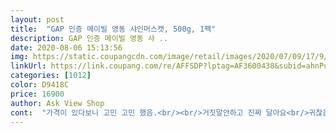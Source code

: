 ```yaml
---
layout: post 
title:  "GAP 인증 메이빌 영동 샤인머스캣, 500g, 1팩" 
description: GAP 인증 메이빌 영동 샤 ..
date: 2020-08-06 15:13:56 
img: https://static.coupangcdn.com/image/retail/images/2020/07/09/17/9/a18e621e-ac47-433c-975e-223b2dea2727.jpg 
linkUrl: https://link.coupang.com/re/AFFSDP?lptag=AF3600438&subid=ahnPublicAsk&pageKey=1805427535&itemId=3071958523&vendorItemId=71059871480&traceid=V0-113-f90582ca01addbbb 
categories: [1012] 
color: D9418C 
price: 16900 
author: Ask View Shop 
cont:  "가격이 있다보니 고민 고민 했음.<br/><br/>거짓말안하고 진짜 달아요<br/>귀찮음 대신 시켜 봤는데 역시나네요.<br/><br/>그 과 계열인가? ㅎㅎ<br/>남길것도 없네요<br/>딱 한송이  들어있네요.<br/><br/>또한 사진을보니 너무 먹고싶어서 주문했어요.<br/><br/>맛이 없는 건 아니지만 17000원이나 할 정도의 품질은 아닌 거 같습니다.<br/><br/>반해서 포도는 이제 샤인머스캣만 먹고있어요ㅋㅋ<br/>받자마다 씻어서 다 먹어버렸네요.<br/><br/>비싸지만 맛있는 샤인머스캣!!<br/>샤인머스캣 좋아하신다면 추천드려요!!<br/>샤인머스캣??????<br/>설탕 뿌려놓은것처럼 달아요.<br/><br/>송이 크기는 병뚜껑만 하고<br/>신맛 전혀 없구요 정말 달콤해요^^<br/>이번에는 쿠팡에서 구매해봤는데요<br/>작년에 샤인머스캣 한번 먹어보고 달콤한 맛에<br/>저는 처음들어보는 과일이라서 생소했음.<br/><br/>주문하면서도 ㅎ ㄷ ㄷ<br/>지금 제철과일이라서 그런지 쿠팡  메인에 자주 보이고<br/>처음볼때 청포도? 같은 기분<br/>포장 도 신선도도 아주 만족스럽네요.<br/><br/>확실히 샤인머스켓도 그렇고 체리류도 그렇고 코스트코만한 품질은 없네요.<br/><br/>" 
---
```

